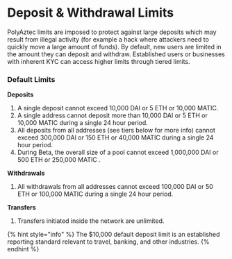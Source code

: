 # Deposit & Withdrawal Limits

PolyAztec limits are imposed to protect against large deposits which may result from illegal activity (for example a hack where attackers need to quickly move a large amount of funds). By default, new users are limited in the amount they can deposit and withdraw. Established users or businesses with inherent KYC can access higher limits through tiered limits.

### Default Limits

**Deposits**

1. A single deposit cannot exceed 10,000 DAI or 5 ETH or 10,000 MATIC.
2. A single address cannot deposit more than 10,000 DAI or 5 ETH or 10,000 MATIC during a single 24 hour period.
3. All deposits from all addresses (see tiers below for more info) cannot exceed 300,000 DAI or 150 ETH or 40,000 MATIC during a single 24 hour period.
4. During Beta, the overall size of a pool cannot exceed 1,000,000 DAI or 500 ETH or 250,000 MATIC  .

**Withdrawals**

1. All withdrawals from all addresses cannot exceed 100,000 DAI or 50 ETH or 100,000 MATIC during a single 24 hour period.

**Transfers**

1. Transfers initiated inside the network are unlimited.&#x20;

{% hint style="info" %}
The $10,000 default deposit limit is an established reporting standard relevant to travel, banking, and other industries.
{% endhint %}

